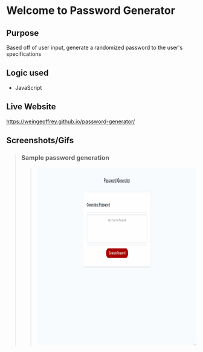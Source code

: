 # Welcome to Password Generator

## Purpose
Based off of user input, generate a randomized password to the user's specifications

## Logic used
* JavaScript

## Live Website
https://weingeoffrey.github.io/password-generator/

## Screenshots/Gifs
>### Sample password generation
>
>><img src="./assets/images/password-gen-showcase.gif" width="956" height="469" />
